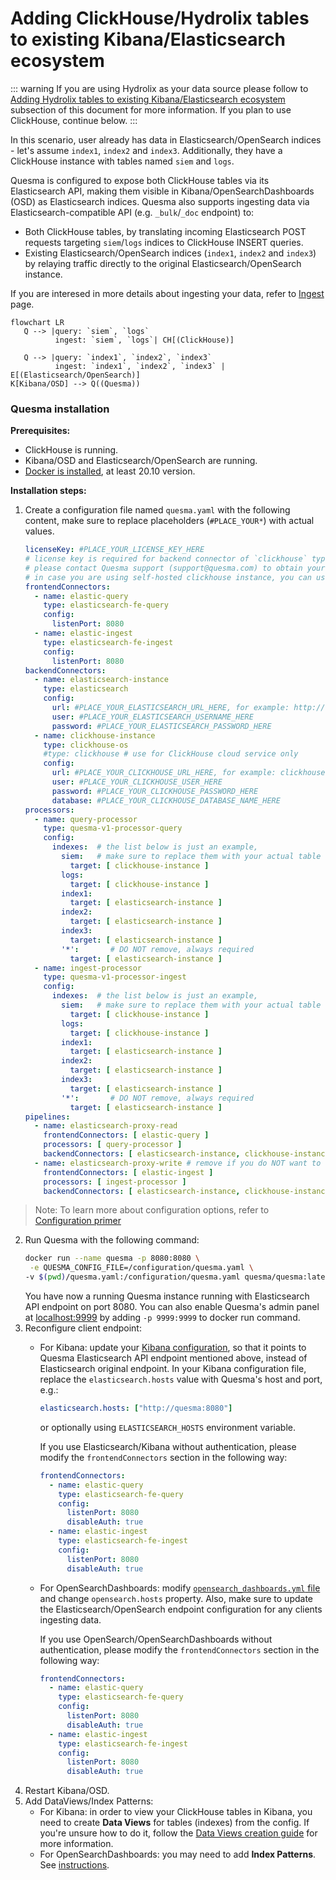 # Adding ClickHouse/Hydrolix tables to existing Kibana/Elasticsearch ecosystem

::: warning
If you are using Hydrolix as your data source please follow to [Adding Hydrolix tables to existing Kibana/Elasticsearch ecosystem](./example-2-1-hydro-specific.md) subsection of this document for more information. If you plan to use ClickHouse, continue below.
:::

In this scenario, user already has data in Elasticsearch/OpenSearch indices - let's assume `index1`, `index2` and `index3`.
Additionally, they have a ClickHouse instance with tables named `siem` and `logs`.

Quesma is configured to expose both ClickHouse tables via its Elasticsearch API, making them visible in Kibana/OpenSearchDashboards (OSD) as Elasticsearch indices.
Quesma also supports ingesting data via Elasticsearch-compatible API (e.g. `_bulk`/`_doc` endpoint) to:
* Both ClickHouse tables, by translating incoming Elasticsearch POST requests targeting `siem`/`logs` indices to ClickHouse INSERT queries.
* Existing Elasticsearch/OpenSearch indices (`index1`, `index2` and `index3`) by relaying traffic directly to the original Elasticsearch/OpenSearch instance.

If you are interesed in more details about ingesting your data, refer to [Ingest](/ingest.md) page.

```mermaid
flowchart LR
   Q --> |query: `siem`, `logs`
          ingest: `siem`, `logs`| CH[(ClickHouse)]
   
   Q --> |query: `index1`, `index2`, `index3`
          ingest: `index1`, `index2`, `index3` | E[(Elasticsearch/OpenSearch)]
K[Kibana/OSD] --> Q((Quesma)) 
```

### Quesma installation

**Prerequisites:**
* ClickHouse is running.
* Kibana/OSD and Elasticsearch/OpenSearch are running.
* [Docker is installed](https://www.docker.com/get-started/), at least 20.10 version.

**Installation steps:**

1. Create a configuration file named `quesma.yaml` with the following content, make sure to replace placeholders (`#PLACE_YOUR*`) with actual values.
    ```yaml
    licenseKey: #PLACE_YOUR_LICENSE_KEY_HERE 
    # license key is required for backend connector of `clickhouse` type, 
    # please contact Quesma support (support@quesma.com) to obtain yours
    # in case you are using self-hosted clickhouse instance, you can use `clickhouse-os` backend connector and continue without the license key  
    frontendConnectors:
      - name: elastic-query
        type: elasticsearch-fe-query
        config:
          listenPort: 8080
      - name: elastic-ingest
        type: elasticsearch-fe-ingest
        config:
          listenPort: 8080
    backendConnectors:
      - name: elasticsearch-instance
        type: elasticsearch
        config:
          url: #PLACE_YOUR_ELASTICSEARCH_URL_HERE, for example: http://192.168.0.7:9200
          user: #PLACE_YOUR_ELASTICSEARCH_USERNAME_HERE
          password: #PLACE_YOUR_ELASTICSEARCH_PASSWORD_HERE
      - name: clickhouse-instance
        type: clickhouse-os
        #type: clickhouse # use for ClickHouse cloud service only
        config:
          url: #PLACE_YOUR_CLICKHOUSE_URL_HERE, for example: clickhouse://192.168.0.7:9000
          user: #PLACE_YOUR_CLICKHOUSE_USER_HERE
          password: #PLACE_YOUR_CLICKHOUSE_PASSWORD_HERE
          database: #PLACE_YOUR_CLICKHOUSE_DATABASE_NAME_HERE
    processors:
      - name: query-processor
        type: quesma-v1-processor-query
        config:
          indexes:  # the list below is just an example, 
            siem:   # make sure to replace them with your actual table or index names
              target: [ clickhouse-instance ]
            logs:
              target: [ clickhouse-instance ]
            index1:
              target: [ elasticsearch-instance ]
            index2:
              target: [ elasticsearch-instance ]
            index3:
              target: [ elasticsearch-instance ]
            '*':       # DO NOT remove, always required
              target: [ elasticsearch-instance ]     
      - name: ingest-processor
        type: quesma-v1-processor-ingest
        config:
          indexes:  # the list below is just an example, 
            siem:   # make sure to replace them with your actual table or index names
              target: [ clickhouse-instance ]
            logs:
              target: [ clickhouse-instance ]
            index1:
              target: [ elasticsearch-instance ]
            index2:
              target: [ elasticsearch-instance ]
            index3:
              target: [ elasticsearch-instance ]
            '*':       # DO NOT remove, always required
              target: [ elasticsearch-instance ]              
    pipelines:
      - name: elasticsearch-proxy-read
        frontendConnectors: [ elastic-query ]
        processors: [ query-processor ]
        backendConnectors: [ elasticsearch-instance, clickhouse-instance ]
      - name: elasticsearch-proxy-write # remove if you do NOT want to write data to Elasticsearch nor ClickHouse
        frontendConnectors: [ elastic-ingest ]
        processors: [ ingest-processor ]
        backendConnectors: [ elasticsearch-instance, clickhouse-instance ]
    ```
> Note: To learn more about configuration options, refer to [Configuration primer](/config-primer.md)
    
2. Run Quesma with the following command:
    ```bash
    docker run --name quesma -p 8080:8080 \
     -e QUESMA_CONFIG_FILE=/configuration/quesma.yaml \
    -v $(pwd)/quesma.yaml:/configuration/quesma.yaml quesma/quesma:latest 
    ```
   You have now a running Quesma instance running  with Elasticsearch API endpoint on port 8080. You can also enable Quesma's admin panel at [localhost:9999](http://localhost:9999/) by adding `-p 9999:9999` to docker run command.
3. Reconfigure client endpoint:
   * For Kibana: update your [Kibana configuration](https://www.elastic.co/guide/en/kibana/current/settings.html), so that it points to Quesma Elasticsearch API endpoint mentioned above, instead of Elasticsearch original endpoint. In your Kibana configuration file, replace the `elasticsearch.hosts` value with Quesma's host and port, e.g.:
      ```yaml
      elasticsearch.hosts: ["http://quesma:8080"]
      ```
      or optionally using `ELASTICSEARCH_HOSTS` environment variable.

      If you use Elasticsearch/Kibana without authentication, please modify the `frontendConnectors` section in the following way:
      ```yaml
      frontendConnectors:
        - name: elastic-query
          type: elasticsearch-fe-query
          config:
            listenPort: 8080
            disableAuth: true
        - name: elastic-ingest
          type: elasticsearch-fe-ingest
          config:
            listenPort: 8080
            disableAuth: true
      ```
   * For OpenSearchDashboards: modify [`opensearch_dashboards.yml` file](https://opensearch.org/docs/latest/install-and-configure/configuring-dashboards/) and change `opensearch.hosts` property.
   Also, make sure to update the Elasticsearch/OpenSearch endpoint configuration for any clients ingesting data.

      If you use OpenSearch/OpenSearchDashboards without authentication, please modify the `frontendConnectors` section in the following way:
      ```yaml
      frontendConnectors:
        - name: elastic-query
          type: elasticsearch-fe-query
          config:
            listenPort: 8080
            disableAuth: true
        - name: elastic-ingest
          type: elasticsearch-fe-ingest
          config:
            listenPort: 8080
            disableAuth: true
      ```
4. Restart Kibana/OSD.
5. Add DataViews/Index Patterns:
   * For Kibana: in order to view your ClickHouse tables in Kibana, you need to create **Data Views** for tables (indexes) from the config. If you're unsure how to do it, follow the [Data Views creation guide](./adding-kibana-dataviews.md) for more information.
   * For OpenSearchDashboards: you may need to add **Index Patterns**. See [instructions](https://opensearch.org/docs/latest/dashboards/management/index-patterns/).
